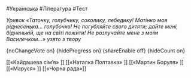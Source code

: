 #Українська #Література #Тест

*Уривок «Таточку, голубчику, соколику, лебедику! Матінко моя ріднесенька… голубочко! Не погубляйте свого дитяти; дайте мені, бідненькій, ще на світі пожити! Не розлучайте мене з моїм Василечком…» узято з твору*

{noChangeVote on}
{hideProgress on}
{shareEnable off}
{hideCount on}

[[«Кайдашева сім’я» ]]
[[«Наталка Полтавка» ]]
[[«Мартин Боруля» ]]
[[«Маруся» ]]
[[«Чорна рада»]]
